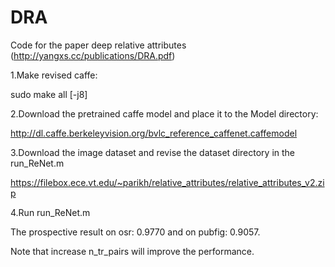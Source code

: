 # DRA
Code for the paper deep relative attributes (http://yangxs.cc/publications/DRA.pdf)

1.Make revised caffe:

sudo make all [-j8]

2.Download the pretrained caffe model and place it to the Model directory:

http://dl.caffe.berkeleyvision.org/bvlc_reference_caffenet.caffemodel

3.Download the image dataset and revise the dataset directory in the run_ReNet.m

https://filebox.ece.vt.edu/~parikh/relative_attributes/relative_attributes_v2.zip

4.Run run_ReNet.m

The prospective result on osr: 0.9770 and on pubfig: 0.9057.

Note that increase n_tr_pairs will improve the performance.


